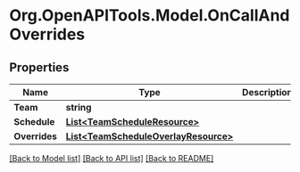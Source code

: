# Org.OpenAPITools.Model.OnCallAndOverrides
## Properties

Name | Type | Description | Notes
------------ | ------------- | ------------- | -------------
**Team** | **string** |  | [optional] 
**Schedule** | [**List&lt;TeamScheduleResource&gt;**](TeamScheduleResource.md) |  | [optional] 
**Overrides** | [**List&lt;TeamScheduleOverlayResource&gt;**](TeamScheduleOverlayResource.md) |  | [optional] 

[[Back to Model list]](../README.md#documentation-for-models) [[Back to API list]](../README.md#documentation-for-api-endpoints) [[Back to README]](../README.md)

